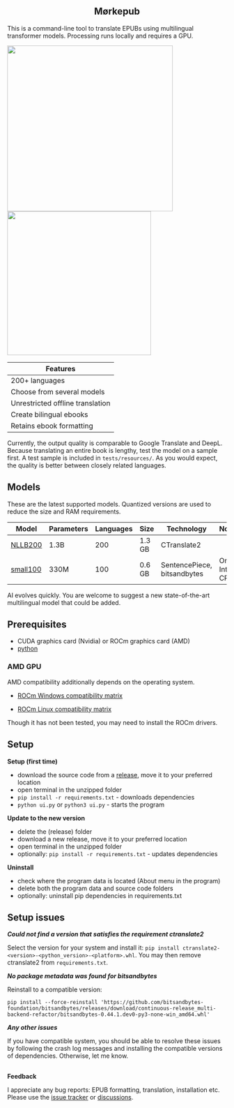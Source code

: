 <h2 align="center">Mørkepub</h2>

This is a command-line tool to translate EPUBs using multilingual transformer models.
Processing runs locally and requires a GPU.

<img src="https://github.com/user-attachments/assets/dadf0c1e-72cd-48ac-bdc0-cf44ff625080" width="380px"/>

<img src="https://github.com/user-attachments/assets/70fb0e42-238e-457f-9cae-491101213a4e" width="330px"/>

| Features  |
| ------------- |
| 200+ languages  |
| Choose from several models |
| Unrestricted offline translation  |
| Create bilingual ebooks  |
| Retains ebook formatting |

Currently, the output quality is comparable to Google Translate and DeepL.
Because translating an entire book is lengthy, test the model on a sample first.
A test sample is included in `tests/resources/`. 
As you would expect, the quality is better between closely related languages.

## Models

These are the latest supported models. Quantized versions are used to reduce the size and RAM requirements.

| Model  | Parameters | Languages | Size | Technology | Notes |
| -------------|-------------|-------------|-------------|-------------|-------------|
| [NLLB200](https://huggingface.co/facebook/nllb-200-distilled-1.3B)  | 1.3B | 200 | 1.3 GB |  CTranslate2 | |
| [small100](https://huggingface.co/alirezamsh/small100) | 330M | 100 | 0.6 GB | SentencePiece, bitsandbytes | Only Intel CPUs |

AI evolves quickly. You are welcome to suggest a new state-of-the-art multilingual model that could be added.

## Prerequisites
- CUDA graphics card (Nvidia) or ROCm graphics card (AMD)
- [python](https://www.python.org/downloads/)

### AMD GPU

AMD compatibility additionally depends on the operating system.

- [ROCm Windows compatibility matrix](https://rocm.docs.amd.com/en/docs-5.7.0/release/windows_support.html)

- [ROCm Linux compatibility matrix](https://rocm.docs.amd.com/en/docs-5.7.0/release/gpu_os_support.html)

Though it has not been tested, you may need to install the ROCm drivers.

## Setup

**Setup (first time)**
- download the source code from a [release](https://github.com/BLCK-B/Moerkepub/releases), move it to your preferred location
- open terminal in the unzipped folder
- `pip install -r requirements.txt` - downloads dependencies
- `python ui.py` or `python3 ui.py` - starts the program

**Update to the new version**
- delete the (release) folder
- download a new release, move it to your preferred location
- open terminal in the unzipped folder
- optionally: `pip install -r requirements.txt` - updates dependencies

**Uninstall**
- check where the program data is located (About menu in the program)
- delete both the program data and source code folders
- optionally: uninstall pip dependencies in requirements.txt

## Setup issues

***Could not find a version that satisfies the requirement ctranslate2***

Select the version for your system and install it: `pip install ctranslate2-<version>-<python_version>-<platform>.whl`.
You may then remove ctranslate2 from `requirements.txt`.

***No package metadata was found for bitsandbytes***

Reinstall to a compatible version:

```
pip install --force-reinstall 'https://github.com/bitsandbytes-foundation/bitsandbytes/releases/download/continuous-release_multi-backend-refactor/bitsandbytes-0.44.1.dev0-py3-none-win_amd64.whl'
```

***Any other issues***

If you have compatible system, you should be able to resolve these issues by following the crash log messages and installing the compatible versions of dependencies. Otherwise, let me know.

##

**Feedback**

I appreciate any bug reports: EPUB formatting, translation, installation etc.
Please use the [issue tracker](https://github.com/BLCK-B/Moerkepub/issues) or [discussions](https://github.com/BLCK-B/Moerkepub/discussions).
